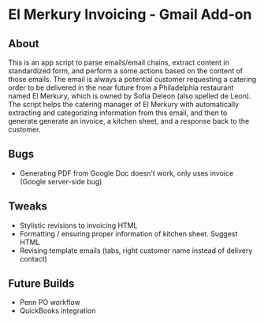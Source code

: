 # El Merkury Invoicing - Gmail Add-on
## About
This is an app script to parse emails/email chains, extract content in standardized form, and perform a some actions based on the content of those emails. The email is always a potential customer requesting a catering order to be delivered in the near future from a Philadelphia restaurant named El Merkury, which is owned by Sofia Deleon (also spelled de Leon). The script helps the catering manager of El Merkury with automatically extracting and categorizing information from this email, and then to generate generate an invoice, a kitchen sheet, and a response back to the customer.

## Bugs
- Generating PDF from Google Doc doesn't work, only uses invoice (Google server-side bug)

## Tweaks
- Stylistic revisions to invoicing HTML
- Formatting / ensuring proper information of kitchen sheet. Suggest HTML
- Revising template emails (tabs, right customer name instead of delivery contact)

## Future Builds
- Penn PO workflow
- QuickBooks integration